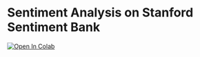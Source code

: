 # Sentiment Analysis on Stanford Sentiment Bank

[![Open In Colab](https://colab.research.google.com/assets/colab-badge.svg)](https://colab.research.google.com/github/sudo-rickroll/END2/blob/main/S5/Stanford%20Sentiment%20Bank%20Analysis%20-%20LSTM.ipynb)
